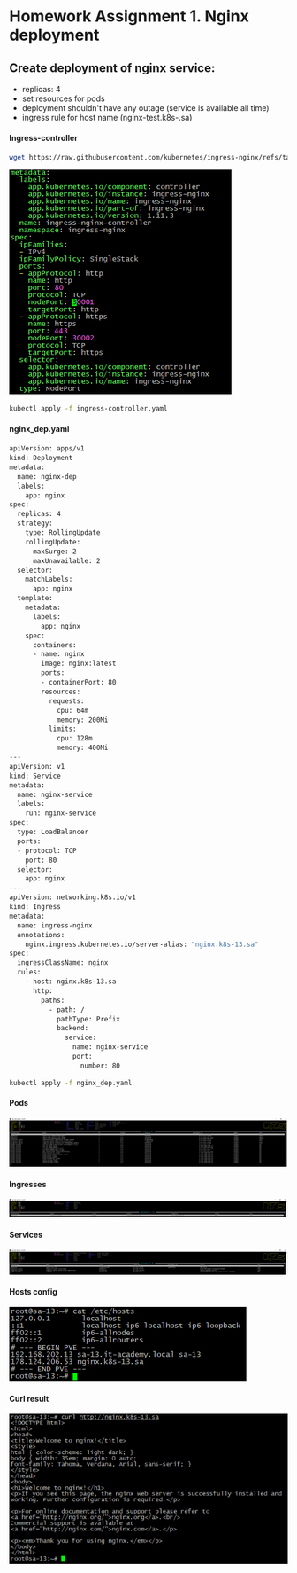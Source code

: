 # Homework Assignment 1. Nginx deployment

## Create deployment of nginx service:

* replicas: 4
* set resources for pods
* deployment shouldn't have any outage (service is available all time)
* ingress rule for host name (nginx-test.k8s-<NUMBER>.sa)

#### Ingress-controller
```bash
wget https://raw.githubusercontent.com/kubernetes/ingress-nginx/refs/tags/controller-v1.11.3/deploy/static/provider/baremetal/deploy.yaml -O ingress-controller.yaml
```
![img](img/01_ingress_change.PNG)
```bash
kubectl apply -f ingress-controller.yaml
```
#### nginx_dep.yaml
```bash
apiVersion: apps/v1
kind: Deployment
metadata:
  name: nginx-dep
  labels:
    app: nginx
spec:
  replicas: 4
  strategy:
    type: RollingUpdate
    rollingUpdate:
      maxSurge: 2
      maxUnavailable: 2
  selector:
    matchLabels:
      app: nginx
  template:
    metadata:
      labels:
        app: nginx
    spec:
      containers:
      - name: nginx
        image: nginx:latest
        ports:
        - containerPort: 80
        resources:
          requests:
            cpu: 64m
            memory: 200Mi
          limits:
            cpu: 128m
            memory: 400Mi
---
apiVersion: v1
kind: Service
metadata:
  name: nginx-service
  labels:
    run: nginx-service
spec:
  type: LoadBalancer
  ports:
  - protocol: TCP
    port: 80
  selector:
    app: nginx
---
apiVersion: networking.k8s.io/v1
kind: Ingress
metadata:
  name: ingress-nginx
  annotations:
    nginx.ingress.kubernetes.io/server-alias: "nginx.k8s-13.sa"
spec:
  ingressClassName: nginx
  rules:
    - host: nginx.k8s-13.sa
      http:
        paths:
          - path: /
            pathType: Prefix
            backend:
              service:
                name: nginx-service
                port:
                  number: 80
```
```bash
kubectl apply -f nginx_dep.yaml
```

#### Pods
![img](img/02_result1.PNG)

#### Ingresses
![img](img/03_result2.PNG)

#### Services
![img](img/04_result3.PNG)

#### Hosts config
![img](img/05_hosts.PNG)

#### Curl result
![img](img/06_curl.PNG)